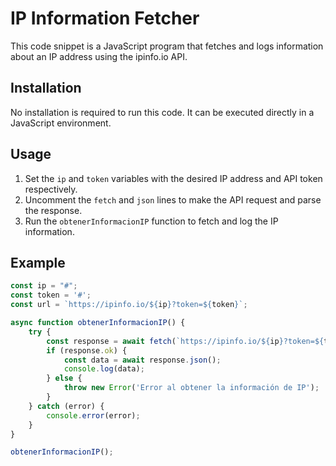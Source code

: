 # IP Information Fetcher

This code snippet is a JavaScript program that fetches and logs information about an IP address using the ipinfo.io API.

## Installation

No installation is required to run this code. It can be executed directly in a JavaScript environment.

## Usage

1. Set the `ip` and `token` variables with the desired IP address and API token respectively.
2. Uncomment the `fetch` and `json` lines to make the API request and parse the response.
3. Run the `obtenerInformacionIP` function to fetch and log the IP information.

## Example

```javascript
const ip = "#";
const token = '#';
const url = `https://ipinfo.io/${ip}?token=${token}`;

async function obtenerInformacionIP() {
    try {
        const response = await fetch(`https://ipinfo.io/${ip}?token=${token}`);
        if (response.ok) {
            const data = await response.json();
            console.log(data);
        } else {
            throw new Error('Error al obtener la información de IP');
        }
    } catch (error) {
        console.error(error);
    }
}

obtenerInformacionIP();
